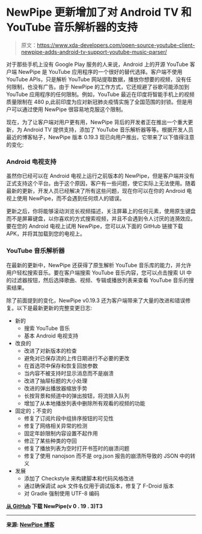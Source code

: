 # NewPipe 更新增加了对 Android TV 和 YouTube 音乐解析器的支持

> 原文：<https://www.xda-developers.com/open-source-youtube-client-newpipe-adds-android-tv-support-youtube-music-parser/>

对于那些手机上没有 Google Play 服务的人来说，Android 上的开源 YouTube 客户端 NewPipe 是 YouTube 应用程序的一个很好的替代选择。客户端不使用 YouTube APIs，只是解析 YouTube 网站提取数据，播放你想要的视频，没有任何限制，也没有广告。由于 NewPipe 的工作方式，它还规避了谷歌可能添加到 YouTube 应用程序的任何限制。例如，YouTube 最近在印度将智能手机上的视频质量限制在 480 p,此前印度为应对新冠肺炎疫情实施了全国范围的封锁。但是用户可以通过使用 NewPipe 很容易地克服这个限制。

现在，为了让客户端对用户更有用，NewPipe 背后的开发者正在推出一个重大更新，为 Android TV 提供支持，添加了 YouTube 音乐解析器等等。根据开发人员最近的博客帖子，NewPipe 版本 0.19.3 现已向用户推出，它带来了以下值得注意的变化:

### Android 电视支持

虽然你已经可以在 Android 电视上运行之前版本的 NewPipe，但是客户端并没有正式支持这个平台。由于这个原因，客户有一些问题，使它实际上无法使用。随着最新的更新，开发人员已经解决了所有这些问题，现在你可以在你的 Android 电视上使用 NewPipe，而不会遇到任何烦人的错误。

更新之后，你将能够滚动浏览长视频描述，关注屏幕上的任何元素，使用原生键盘而不是屏幕键盘，以你喜欢的方式搜索视频，并且不会遇到令人讨厌的涟漪效应。要在您的 Android 电视上试用 NewPipe，您可以从下面的 GitHub 链接下载 APK，并将其加载到您的电视上。

### YouTube 音乐解析器

在最新的更新中，NewPipe 还获得了原生解析 YouTube 音乐库的能力，并允许用户轻松搜索音乐。要在客户端搜索 YouTube 音乐内容，您可以点击搜索 UI 中的过滤器按钮，然后选择歌曲、视频、专辑或播放列表来查看 YouTube 音乐的搜索结果。

除了前面提到的变化，NewPipe v0.19.3 还为客户端带来了大量的改进和错误修复。以下是最新更新的完整变更日志:

*   新的
    *   搜索 YouTube 音乐
    *   基本 Android 电视支持
*   改良的
    *   改进了对新版本的检查
    *   避免对已保存流的上传日期进行不必要的更改
    *   在首选项中保存和恢复回放参数
    *   当内容不被支持时显示消息而不是崩溃
    *   改进了抽屉标题的大小处理
    *   改进的弹出播放器缩放手势
    *   长按背景和频道中的弹出按钮，将流排入队列
    *   增加了从本地播放列表中删除所有观看的视频的功能
*   固定的；不变的
    *   修复了订阅片段中组排序按钮的可见性
    *   修复了网络相关异常的检测
    *   固定年龄限制内容设置不起作用
    *   修正了某些种类的夺回
    *   修复了播放列表为空时打开书签时的崩溃问题
    *   修复了使用 nanojson 而不是 org.json 报告的崩溃所导致的 JSON 中的转义
*   发展
    *   添加了 Checkstyle 来构建脚本和代码风格改进
    *   通过确保调试 apk 文件名仅用于调试版本，修复了 F-Droid 版本
    *   对 Gradle 强制使用 UTF-8 编码

**[从 GitHub](https://github.com/TeamNewPipe/NewPipe/releases) 下载 NewPipe(v 0 . 19 . 3)T3**

* * *

**来源: [NewPipe 博客](https://newpipe.schabi.org/blog/release/pinned/newpipe-0.19.3-release/)**